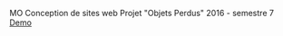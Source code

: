 MO Conception de sites web Projet "Objets Perdus" 2016 - semestre 7
<a href="https://lostobject.catprogrammer.com">Demo</a>
